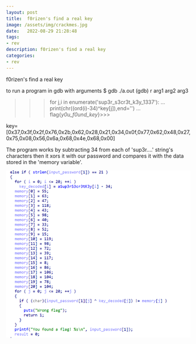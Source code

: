 ```yaml
---
layout: post
title:  f0rizen's find a real key
image: /assets/img/crackmes.jpg
date:   2022-08-29 21:28:48
tags:
- rev
description: f0rizen's find a real key
categories:
- rev
---
```

f0rizen's find a real key

to run a program in gdb with arguments
$ gdb ./a.out
(gdb) r arg1 arg2 arg3



>>> for j,i in enumerate('sup3r_s3cr3t_k3y_1337'):
...  print(chr((ord(i)-34)^key[j]),end='')
...
flag{_y0u_f0und_key_}>>>


key=[0x37,0x3f,0x2f,0x76,0x2b,0x62,0x28,0x21,0x34,0x0f,0x77,0x62,0x48,0x27,0x75,0x08,0x56,0x6a,0x68,0x4e,0x68,0x00]

The program works by subtracting 34 from each of 'sup3r....' string's characters then it xors it with our password and compares it with the data stored in the 'memory variable'.


![](/assets/img/2022-07-28-23-45-21.png)